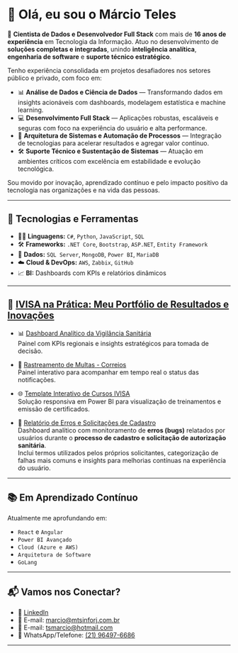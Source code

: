 # 👋 Olá, eu sou o Márcio Teles

🎯 **Cientista de Dados e Desenvolvedor Full Stack** com mais de **16 anos de experiência** em Tecnologia da Informação. Atuo no desenvolvimento de **soluções completas e integradas**, unindo **inteligência analítica**, **engenharia de software** e **suporte técnico estratégico**.

Tenho experiência consolidada em projetos desafiadores nos setores público e privado, com foco em:

- 📊 **Análise de Dados e Ciência de Dados** — Transformando dados em insights acionáveis com dashboards, modelagem estatística e machine learning.  
- 💻 **Desenvolvimento Full Stack** — Aplicações robustas, escaláveis e seguras com foco na experiência do usuário e alta performance.  
- 🔧 **Arquitetura de Sistemas e Automação de Processos** — Integração de tecnologias para acelerar resultados e agregar valor contínuo.  
- 🛠️ **Suporte Técnico e Sustentação de Sistemas** — Atuação em ambientes críticos com excelência em estabilidade e evolução tecnológica.

Sou movido por inovação, aprendizado contínuo e pelo impacto positivo da tecnologia nas organizações e na vida das pessoas.

---

## 🚀 Tecnologias e Ferramentas

- 👨‍💻 **Linguagens:** `C#`, `Python`, `JavaScript`, `SQL`  
- 🛠️ **Frameworks:** `.NET Core`, `Bootstrap`, `ASP.NET`, `Entity Framework`  
- 🧠 **Dados:** `SQL Server`, `MongoDB`, `Power BI`, `MariaDB`  
- ☁️ **Cloud & DevOps:** `AWS`, `Zabbix`, `GitHub`  
- 📈 **BI:** Dashboards com KPIs e relatórios dinâmicos  

---

## 🔧 [IVISA na Prática: Meu Portfólio de Resultados e Inovações](https://tinyurl.com/3wbbs6dc)

- 📊 [Dashboard Analítico da Vigilância Sanitária](https://tinyurl.com/3wbbs6dc)  
  Painel com KPIs regionais e insights estratégicos para tomada de decisão.  

- 🧰 [Rastreamento de Multas - Correios](https://tinyurl.com/483xa7rp)  
  Painel interativo para acompanhar em tempo real o status das notificações.  

- 🌐 [Template Interativo de Cursos IVISA](https://tinyurl.com/9f2723mu)  
  Solução responsiva em Power BI para visualização de treinamentos e emissão de certificados.

- 🐞 [Relatório de Erros e Solicitações de Cadastro](https://tinyurl.com/2sac236x)  
  Dashboard analítico com monitoramento de **erros (bugs)** relatados por usuários durante o **processo de cadastro e solicitação de autorização sanitária**.  
  Inclui termos utilizados pelos próprios solicitantes, categorização de falhas mais comuns e insights para melhorias contínuas na experiência do usuário.

---

## 📚 Em Aprendizado Contínuo

Atualmente me aprofundando em:

- `React` e `Angular`  
- `Power BI Avançado`  
- `Cloud (Azure e AWS)`  
- `Arquitetura de Software`  
- `GoLang`  

---

## 📬 Vamos nos Conectar?

- 🔗 [LinkedIn](https://www.linkedin.com/in/m%C3%A1rcio-teles-63191387)  
- 📧 E-mail: [marcio@mtsinforj.com.br](mailto:marcio@mtsinforj.com.br)  
- 📧 E-mail: [tsmarcio@hotmail.com](mailto:tsmarcio@hotmail.com)  
- 📱 WhatsApp/Telefone: [(21) 96497-6686](tel:+5521964976686)

---
